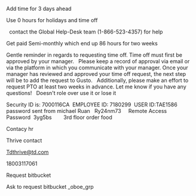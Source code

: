 Add time for 3 days ahead  

Use 0 hours for holidays and time off 

  contact the Global Help-Desk team (1-866-523-4357) for help 

Get paid Semi-monthly which end up 86 hours for two weeks 

Gentle reminder in regards to requesting time off. Time off must first be approved by your manager.   Please keep a record of approval via email or via the platform in which you communicate with your manager. Once your manager has reviewed and approved your time off request, the next step will be to add the request to Gusto.   Additionally, please make an effort to request PTO at least two weeks in advance. Let me know if you have any questions!   Doesn't role over use it or lose it 


Security ID is: 7000116CA 
EMPLOYEE ID: 7180299 
USER ID:TAE1586   
password sent from michael Ruan  
Ry24nm73    
Remote Access Password  3yg5bs       
3rd floor order food




Contacy hr 

Thrive contact 

[Tdthrive@td.com](mailto:Tdthrive@td.com) 

18003117061 

Request bitbucket  

Ask to request bitbucket _oboe_grp